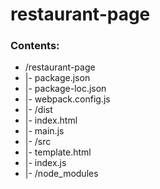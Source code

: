 # restaurant-page

### Contents:
- /restaurant-page
- |- package.json
- |- package-loc.json
- |- webpack.config.js
- |- /dist
-    |- index.html
-    |- main.js
- |- /src
-    |- template.html
-    |- index.js
- |- /node_modules